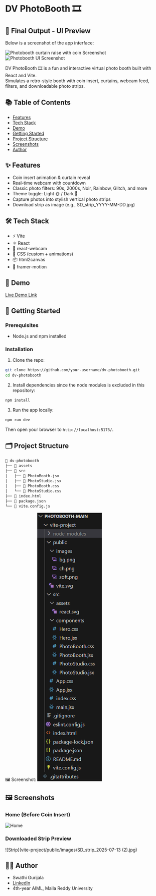 # DV PhotoBooth 🎞️

## 🎯 Final Output - UI Preview
Below is a screenshot of the app interface:

![Photobooth curtain raise with coin Screenshot](./assets/project-ui.png)
![Photobooth UI Screenshot](./screenshots/UI1.png)

DV PhotoBooth 🎞️ is a fun and interactive virtual photo booth built with React and Vite.  
Simulates a retro-style booth with coin insert, curtains, webcam feed, filters, and downloadable photo strips.

## 📚 Table of Contents
- [Features](#features)
- [Tech Stack](#tech-stack)
- [Demo](#demo)
- [Getting Started](#getting-started)
- [Project Structure](#project-structure)
- [Screenshots](#screenshots)
- [Author](#author)

## ✨ Features
- Coin insert animation & curtain reveal
- Real-time webcam with countdown
- Classic photo filters: 90s, 2000s, Noir, Rainbow, Glitch, and more
- Theme toggle: Light 🌞 / Dark 🌚
- Capture photos into stylish vertical photo strips
- Download strip as image (e.g., SD_strip_YYYY-MM-DD.jpg)

## 🛠️ Tech Stack
- ⚡ Vite
- ⚛️ React
- 📸 react-webcam
- 🎨 CSS (custom + animations)
- 📦 html2canvas
- 🎥 framer-motion

## 🔗 Demo
[Live Demo Link](#) <!-- Optional: Add when deployed -->

## 🚀 Getting Started

### Prerequisites
- Node.js and npm installed

### Installation

1. Clone the repo:
```bash
git clone https://github.com/your-username/dv-photobooth.git
cd dv-photobooth
```

2. Install dependencies since the node modules is excluded in this repository:
```bash
npm install
```

3. Run the app locally:
```bash
npm run dev
```

Then open your browser to `http://localhost:5173/`.

## 🗂️ Project Structure

```
📁 dv-photobooth  
├── 📁 assets  
├── 📁 src  
│   ├── 📄 PhotoBooth.jsx  
│   ├── 📄 PhotoStudio.jsx  
│   ├── 📄 PhotoBooth.css  
│   └── 📄 PhotoStudio.css  
├── 📄 index.html  
├── 📄 package.json  
└── 📄 vite.config.js
```

🖼️ Screenshot:
![Structure](vite-project/public/images/project-structure.png)

## 🖼️ Screenshots

### Home (Before Coin Insert)
![Home](./assets/home.png)

### Downloaded Strip Preview
![Strip](vite-project/public/images/SD_strip_2025-07-13 (2).jpg)

## 👩‍💻 Author

- Swathi Gurijala  
- [LinkedIn](https://www.linkedin.com/in/swathi-gurijala)  
- 4th-year AIML, Malla Reddy University
